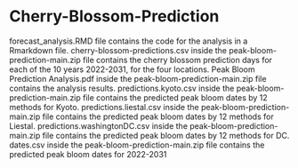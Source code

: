 # Cherry-Blossom-Prediction
forecast_analysis.RMD file contains the code for the analysis in a Rmarkdown file.
cherry-blossom-predictions.csv inside the peak-bloom-prediction-main.zip file contains the cherry blossom prediction days for each of the 10 years 2022-2031,  for the four locations. 
Peak Bloom Prediction Analysis.pdf inside the peak-bloom-prediction-main.zip file contains the analysis results.
predictions.kyoto.csv inside the peak-bloom-prediction-main.zip file contains the predicted peak bloom dates by 12 methods for Kyoto.
predictions.liestal.csv inside the peak-bloom-prediction-main.zip file contains the predicted peak bloom dates by 12 methods for Liestal.
predictions.washingtonDC.csv inside the peak-bloom-prediction-main.zip file contains the predicted peak bloom dates by 12 methods for DC.
dates.csv inside the peak-bloom-prediction-main.zip file contains the predicted peak bloom dates for 2022-2031



